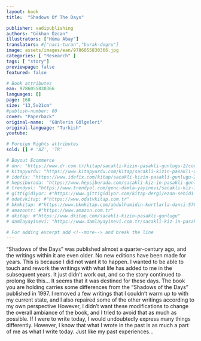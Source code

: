 ```yaml
---
layout: book
title:  "Shadows Of The Days"

publisher: vadipublishing
authors: "Gökhan Özcan"
illustrators: ["Hüma Abay"]
translators: #["naci-turan","burak-dogru"]
image: assets/images/ean/9786055830366.jpg
categories: [ "Research" ]
tags: [ "story"]
previewpage: false
featured: false

# Book attributes
ean: 9786055830366
languages: []
page: 168
size: "13,5x21cm"
#publish-number: 60
cover: "Paperback"
original-name:  "Günlerin Gölgeleri"
original-language: "Turkish"
youtube:

# Foreign Rights attributes
sold: [] # 'AZ', 'TR'

# Buyout Ecommerce
# dnr: "https://www.dr.com.tr/kitap/sacakli-kizin-pasakli-gunlugu-2/cocuk-ve-genclik/genclik-10-yas/roman-oyku/urunno=0001893059001"
# kitapyurdu: "https://www.kitapyurdu.com/kitap/sacakli-kizin-pasakli-gunlugu-2-/560122.html&filter_name=Sa%C3%A7akl%C4%B1+K%C4%B1z%27%C4%B1n+Pasakl%C4%B1+G%C3%BCnl%C3%BC%C4%9F%C3%BC+2"
# idefix: "https://www.idefix.com/kitap/sacakli-kizin-pasakli-gunlugu-2/cocuk-ve-genclik/genclik-10-yas/roman-oyku/urunno=0001893059001"
# hepsiburada: "https://www.hepsiburada.com/sacakli-kiz-in-pasakli-gunlugu-2-damla-yayinevi-p-HBV000012ER86"
# trendyol: "https://www.trendyol.com/genc-damla-yayinevi/sacakli-kiz-in-pasakli-gunlugu-2-p-54825777"
# gittigidiyor: #"https://www.gittigidiyor.com/kitap-dergi/ezan-sehidi-adnan-menderes_pdp_732728793"
# odatvkitap: #"https://www.odatvkitap.com.tr"
# bkmkitap: #"https://www.bkmkitap.com/abdulhamidin-kurtlarla-dansi-578226"
# amazontr: #"https://www.amazon.com.tr"
# dkitap: #"https://www.dkitap.com/sacakli-kizin-pasakli-gunlugu"
# damlayayinevi: "https://www.damlayayinevi.com.tr/sacakli-kiz-in-pasakli-gunlugu-2-bu-iste-bi-terslik-var"

# For adding excerpt add <!--more--> and break the line
---
```

“Shadows of the Days” was published almost a
quarter-century ago, and the writings within it are
even older. No new editions have been made for
years. This is because I did not want it to happen. I
wanted to be able to touch and rework the writings
with what life has added to me in the subsequent
years. It just didn’t work out, and so the story continued to prolong like this...
It seems that it was destined for these days.
The book you are holding carries some differences from the “Shadows of the Days” published in
1997. I removed a few writings that I couldn’t warm
up to with my current state, and I also repaired
some of the other writings according to my own
perspective However, I didn’t want these modifications to change the overall ambiance of the book,
and I tried to avoid that as much as possible.
If I were to write today, I would undoubtedly express many things differently. However, I know that
what I wrote in the past is as much a part of me as
what I write today. Just like my past experiences...
<!--more--> 

